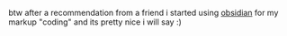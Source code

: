 btw after a recommendation from a friend i started using [obsidian](https://obsidian.md) for my markup "coding" and its pretty nice i will say :)
